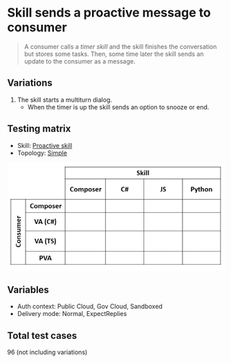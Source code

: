 # Skill sends a proactive message to consumer

> A consumer calls a _timer skill_ and the skill finishes the conversation but stores some tasks. Then, some time later the skill sends an update to the consumer as a message.

## Variations

1. The skill starts a multiturn dialog.
   - When the timer is up the skill sends an option to snooze or end. 
  
## Testing matrix

- Skill: [Proactive skill](../SkillsFunctionalTesting.md#proactive-skill)
- Topology: [Simple](../SkillsFunctionalTesting.md#simple)

![Test matrix](../media/Simple.jpg)

## Variables

- Auth context: Public Cloud, Gov Cloud, Sandboxed
- Delivery mode: Normal, ExpectReplies

## Total test cases

96 (not including variations)
